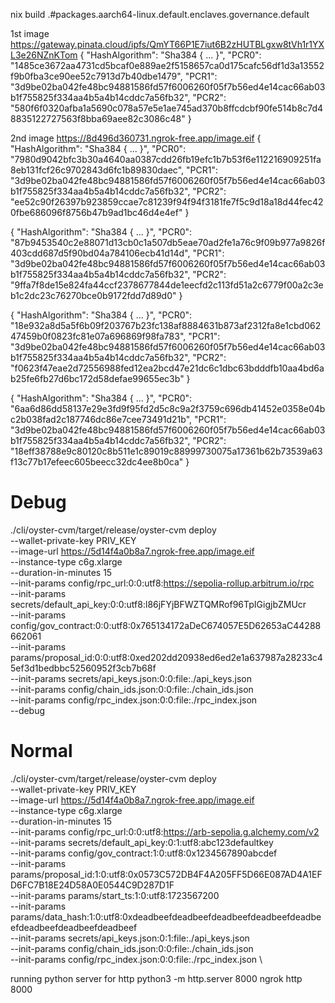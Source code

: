 nix build .#packages.aarch64-linux.default.enclaves.governance.default

1st image https://gateway.pinata.cloud/ipfs/QmYT66P1E7iut6B2zHUTBLgxw8tVh1r1YXL3e26NZnKTom
{
  "HashAlgorithm": "Sha384 { ... }",
  "PCR0": "1485ce3672aa4731cd5bcaf0e889ae2f5158657ca0d175cafc56df1d3a13552f9b0fba3ce90ee52c7913d7b40dbe1479",
  "PCR1": "3d9be02ba042fe48bc94881586fd57f6006260f05f7b56ed4e14cac66ab03b1f755825f334aa4b5a4b14cddc7a56fb32",
  "PCR2": "580f6f0320afba1a5690c078a57e5e1ae745ad370b8ffcdcbf90fe514b8c7d48835122727563f8bba69aee82c3086c48"
}

2nd image https://8d496d360731.ngrok-free.app/image.eif
{
  "HashAlgorithm": "Sha384 { ... }",
  "PCR0": "7980d9042bfc3b30a4640aa0387cdd26fb19efc1b7b53f6e112216909251fa8eb131fcf26c9702843d6fc1b89830daec",
  "PCR1": "3d9be02ba042fe48bc94881586fd57f6006260f05f7b56ed4e14cac66ab03b1f755825f334aa4b5a4b14cddc7a56fb32",
  "PCR2": "ee52c90f26397b923859ccae7c81239f94f94f3181fe7f5c9d18a18d44fec420fbe686096f8756b47b9ad1bc46d4e4ef"
}

{
  "HashAlgorithm": "Sha384 { ... }",
  "PCR0": "87b9453540c2e88071d13cb0c1a507db5eae70ad2fe1a76c9f09b977a9826f403cdd687d5f90bd04a784106ecb41d14d",
  "PCR1": "3d9be02ba042fe48bc94881586fd57f6006260f05f7b56ed4e14cac66ab03b1f755825f334aa4b5a4b14cddc7a56fb32",
  "PCR2": "9ffa7f8de15e824fa44ccf2378677844de1eecfd2c113fd51a2c6779f00a2c3eb1c2dc23c76270bce0b9172fdd7d89d0"
}

{
  "HashAlgorithm": "Sha384 { ... }",
  "PCR0": "18e932a8d5a5f6b09f203767b23fc138af8884631b873af2312fa8e1cbd06247459b0f0823fc81e07a696869f98fa783",
  "PCR1": "3d9be02ba042fe48bc94881586fd57f6006260f05f7b56ed4e14cac66ab03b1f755825f334aa4b5a4b14cddc7a56fb32",
  "PCR2": "f0623f47eae2d72556988fed12ea2bcd47e21dc6c1dbc63bdddfb10aa4bd6ab25fe6fb27d6bc172d58defae99655ec3b"
}

{
  "HashAlgorithm": "Sha384 { ... }",
  "PCR0": "6aa6d86dd58137e29e3fd9f95fd2d5c8c9a2f3759c696db41452e0358e04bc2b038fad2c187746dc86e7cee73491d21b",
  "PCR1": "3d9be02ba042fe48bc94881586fd57f6006260f05f7b56ed4e14cac66ab03b1f755825f334aa4b5a4b14cddc7a56fb32",
  "PCR2": "18eff38788e9c80120c8b511e1c89019c88999730075a17361b62b73539a63f13c77b17efeec605beecc32dc4ee8b0ca"
}


# Debug
./cli/oyster-cvm/target/release/oyster-cvm deploy \
--wallet-private-key PRIV_KEY \
--image-url https://5d14f4a0b8a7.ngrok-free.app/image.eif \
--instance-type c6g.xlarge \
--duration-in-minutes 15 \
--init-params config/rpc_url:0:0:utf8:https://sepolia-rollup.arbitrum.io/rpc \
--init-params secrets/default_api_key:0:0:utf8:l86jFYjBFWZTQMRof96TpIGigjbZMUcr \
--init-params config/gov_contract:0:0:utf8:0x765134172aDeC674057E5D62653aC44288662061 \
--init-params params/proposal_id:0:0:utf8:0xed202dd20938ed6ed2e1a637987a28233c45ef3d1bedbbc52560952f3cb7b68f \
--init-params secrets/api_keys.json:0:0:file:./api_keys.json \
--init-params config/chain_ids.json:0:0:file:./chain_ids.json \
--init-params config/rpc_index.json:0:0:file:./rpc_index.json \
--debug

# Normal
./cli/oyster-cvm/target/release/oyster-cvm deploy \
--wallet-private-key PRIV_KEY \
--image-url https://5d14f4a0b8a7.ngrok-free.app/image.eif \
--instance-type c6g.xlarge \
--duration-in-minutes 15 \
--init-params config/rpc_url:0:0:utf8:https://arb-sepolia.g.alchemy.com/v2 \
--init-params secrets/default_api_key:0:1:utf8:abc123defaultkey \
--init-params config/gov_contract:1:0:utf8:0x1234567890abcdef \
--init-params params/proposal_id:1:0:utf8:0x0573C572DB4F4A205FF5D66E087AD4A1EFD6FC7B18E24D58A0E0544C9D287D1F \
--init-params params/start_ts:1:0:utf8:1723567200 \
--init-params params/data_hash:1:0:utf8:0xdeadbeefdeadbeefdeadbeefdeadbeefdeadbeefdeadbeefdeadbeefdeadbeef \
--init-params secrets/api_keys.json:0:1:file:./api_keys.json \
--init-params config/chain_ids.json:0:0:file:./chain_ids.json \
--init-params config/rpc_index.json:0:0:file:./rpc_index.json \


running python server for http
python3 -m http.server 8000
ngrok http 8000
